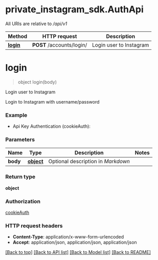 # private_instagram_sdk.AuthApi

All URIs are relative to */api/v1*

Method | HTTP request | Description
------------- | ------------- | -------------
[**login**](AuthApi.md#login) | **POST** /accounts/login/ | Login user to Instagram

# **login**
> object login(body)

Login user to Instagram

Login to Instagram with username/password

### Example

* Api Key Authentication (cookieAuth):
### Parameters

Name | Type | Description  | Notes
------------- | ------------- | ------------- | -------------
 **body** | [**object**](object.md)| Optional description in *Markdown* | 

### Return type

**object**

### Authorization

[cookieAuth](../README.md#cookieAuth)

### HTTP request headers

 - **Content-Type**: application/x-www-form-urlencoded
 - **Accept**: application/json, application/json, application/json

[[Back to top]](#) [[Back to API list]](../README.md#documentation-for-api-endpoints) [[Back to Model list]](../README.md#documentation-for-models) [[Back to README]](../README.md)

